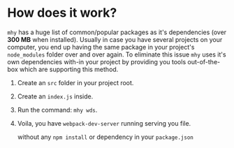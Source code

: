 # How does it work?

`mhy` has a huge list of common/popular packages as it's dependencies
\(over **300 MB** when installed\). Usually in case you have several
projects on your computer, you end up having the same package
in your project's `node_modules` folder over and over again.
To eliminate this issue `mhy` uses it's own dependencies with-in
your project by providing you tools out-of-the-box which are
supporting this method.

1. Create an `src` folder in your project root.
2. Create an `index.js` inside.
3. Run the command: `mhy wds`.
4. Voila, you have `webpack-dev-server` running serving you file.

   without any `npm install` or dependency in your `package.json`

